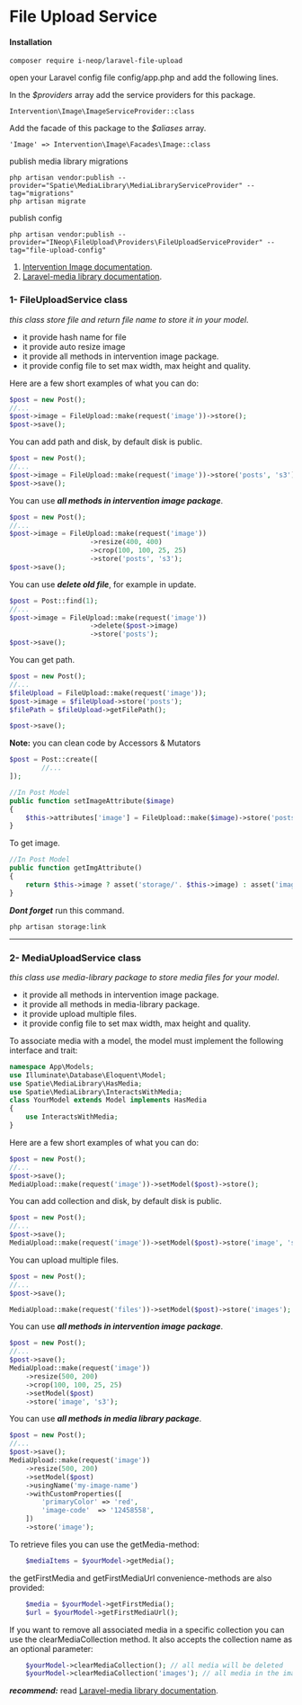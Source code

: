 
# File Upload Service

#### Installation

```bach
composer require i-neop/laravel-file-upload
```

open your Laravel config file config/app.php and add the following lines.

In the _$providers_ array add the service providers for this package.

```
Intervention\Image\ImageServiceProvider::class
```

Add the facade of this package to the _$aliases_ array.

```
'Image' => Intervention\Image\Facades\Image::class
```

publish media library migrations

```
php artisan vendor:publish --provider="Spatie\MediaLibrary\MediaLibraryServiceProvider" --tag="migrations"
php artisan migrate
```

publish config 

```
php artisan vendor:publish --provider="INeop\FileUpload\Providers\FileUploadServiceProvider" --tag="file-upload-config"
```

1. [Intervention Image documentation](https://image.intervention.io/v2).
2. [Laravel-media library documentation](https://spatie.be/docs/laravel-medialibrary).

### 1- FileUploadService class
*this class store file and return file name to store it in your model*.
* it provide hash name for file
* it provide auto resize image 
* it provide all methods in intervention image package.
* it provide config file to set max width, max height and quality.

Here are a few short examples of what you can do:

```php
$post = new Post();
//...
$post->image = FileUpload::make(request('image'))->store();
$post->save();
```
You can add path and disk, by default disk is public.
```php
$post = new Post();
//...
$post->image = FileUpload::make(request('image'))->store('posts', 's3');
$post->save();
```
You can use ***all methods in intervention image package***.

```php
$post = new Post();
//...
$post->image = FileUpload::make(request('image'))
                    ->resize(400, 400)
                    ->crop(100, 100, 25, 25)
                    ->store('posts', 's3');
$post->save();
```

You can use ***delete old file***, for example in update.
```php
$post = Post::find(1);
//...
$post->image = FileUpload::make(request('image'))
                    ->delete($post->image)
                    ->store('posts');
$post->save();
```
You can get path.
```php
$post = new Post();
//...
$fileUpload = FileUpload::make(request('image')); 
$post->image = $fileUpload->store('posts');
$filePath = $fileUpload->getFilePath();

$post->save();
```
****Note:**** you can clean code by Accessors & Mutators
```php
$post = Post::create([
        //...
]);

//In Post Model
public function setImageAttribute($image)
{
    $this->attributes['image'] = FileUpload::make($image)->store('posts');
}
``` 
To get image.
```php
//In Post Model
public function getImgAttribute()
{
    return $this->image ? asset('storage/'. $this->image) : asset('images/post.jpg');
}
``` 
***Dont forget*** run this command.
```bach
php artisan storage:link
```
****

### 2- MediaUploadService class
*this class use media-library package to store media files for your model*.
* it provide all methods in intervention image package.
* it provide all methods in media-library package.
* it provide upload multiple files.
* it provide config file to set max width, max height and quality.

To associate media with a model, the model must implement the following interface and trait:

```php
namespace App\Models;
use Illuminate\Database\Eloquent\Model;
use Spatie\MediaLibrary\HasMedia;
use Spatie\MediaLibrary\InteractsWithMedia;
class YourModel extends Model implements HasMedia
{
    use InteractsWithMedia;
}
```

Here are a few short examples of what you can do:
```php
$post = new Post();
//...
$post->save();
MediaUpload::make(request('image'))->setModel($post)->store();

```
You can add collection and disk, by default disk is public.
```php
$post = new Post();
//...
$post->save();
MediaUpload::make(request('image'))->setModel($post)->store('image', 's3');

```
You can upload multiple files.
```php
$post = new Post();
//...
$post->save();

MediaUpload::make(request('files'))->setModel($post)->store('images');

```
You can use ***all methods in intervention image package***.
```php
$post = new Post();
//...
$post->save();
MediaUpload::make(request('image'))
    ->resize(500, 200)
    ->crop(100, 100, 25, 25)
    ->setModel($post)
    ->store('image', 's3');
```
You can use ***all methods in media library package***.
```php
$post = new Post();
//...
$post->save();
MediaUpload::make(request('image')) 
    ->resize(500, 200)
    ->setModel($post)
    ->usingName('my-image-name')
    ->withCustomProperties([
        'primaryColor' => 'red',
        'image-code'  => '12458558',
    ])
    ->store('image');
```
To retrieve files you can use the getMedia-method:

```php
    $mediaItems = $yourModel->getMedia();
```

the getFirstMedia and getFirstMediaUrl convenience-methods are also provided:

```php
    $media = $yourModel->getFirstMedia();
    $url = $yourModel->getFirstMediaUrl();
```

If you want to remove all associated media in a specific collection you can use the clearMediaCollection method. It also accepts the collection name as an optional parameter:

```php
    $yourModel->clearMediaCollection(); // all media will be deleted
    $yourModel->clearMediaCollection('images'); // all media in the images collection will be deleted
```

***recommend:*** read [Laravel-media library documentation](https://spatie.be/docs/laravel-medialibrary).

